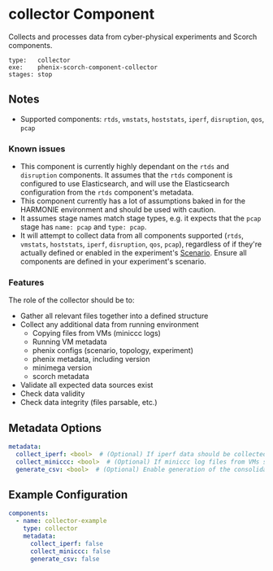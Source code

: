 # collector Component

Collects and processes data from cyber-physical experiments and Scorch components.

```
type:   collector
exe:    phenix-scorch-component-collector
stages: stop
```

## Notes
- Supported components: `rtds`, `vmstats`, `hoststats`, `iperf`, `disruption`, `qos`, `pcap`

### Known issues
- This component is currently highly dependant on the `rtds` and `disruption` components. It assumes that the `rtds` component is configured to use Elasticsearch, and will use the Elasticsearch configuration from the `rtds` component's metadata.
- This component currently has a lot of assumptions baked in for the HARMONIE environment and should be used with caution.
- It assumes stage names match stage types, e.g. it expects that the `pcap` stage has `name: pcap` and `type: pcap`.
- It will attempt to collect data from all components supported (`rtds`, `vmstats`, `hoststats`, `iperf`, `disruption`, `qos`, `pcap`), regardless of if they're actually defined or enabled in the experiment's [Scenario](https://phenix.sceptre.dev/latest/configuration/#scenario). Ensure all components are defined in your experiment's scenario.

### Features
The role of the collector should be to:
- Gather all relevant files together into a defined structure
- Collect any additional data from running environment
    - Copying files from VMs (miniccc logs)
    - Running VM metadata
    - phenix configs (scenario, topology, experiment)
    - phenix metadata, including version
    - minimega version
    - scorch metadata
- Validate all expected data sources exist
- Check data validity
- Check data integrity (files parsable, etc.)

## Metadata Options

```yaml
metadata:
  collect_iperf: <bool>  # (Optional) If iperf data should be collected and processed. Default: false
  collect_miniccc: <bool>  # (Optional) If miniccc log files from VMs should be collected, if available. Default: false
  generate_csv: <bool>  # (Optional) Enable generation of the consolidated CSV with experiment results. Default: true
```

## Example Configuration

```yaml
components:
  - name: collector-example
    type: collector
    metadata:
      collect_iperf: false
      collect_miniccc: false
      generate_csv: false
```
